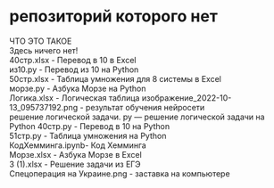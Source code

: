 # репозиторий которого нет
ЧТО ЭТО ТАКОЕ      
Здесь ничего нет!         
40стр.xlsx - Перевод в 10 в Excel   
из10.py - Перевод из 10 на Python   
50стр.xlsx - Таблица умножения для 8 системы в Excel        
морзе.py - Азбука Морзе на Python    
Логика.xlsx - Логическая таблица 
изображение_2022-10-13_095737192.png - результат обучения нейросети     
решение логической задачи. py — решение логической задачи на Python
40стр.py - Перевод в 10 на Python  
51стр.py - Таблица умножения на Python     
КодХемминга.ipynb- Код Хемминга  
Морзе.xlsx - Азбука Морзе в Excel  
3 (1).xlsx - Решение задачи из ЕГЭ   
Спецоперация на Украине.png - заставка на компьютере
